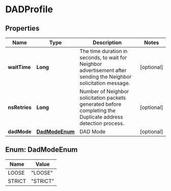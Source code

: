 # DADProfile

## Properties
Name | Type | Description | Notes
------------ | ------------- | ------------- | -------------
**waitTime** | **Long** | The time duration in seconds, to wait for Neighbor advertisement after sending the Neighbor solicitation message.  |  [optional]
**nsRetries** | **Long** | Number of Neighbor solicitation packets generated before completing the Duplicate address detection process.  |  [optional]
**dadMode** | [**DadModeEnum**](#DadModeEnum) | DAD Mode |  [optional]

<a name="DadModeEnum"></a>
## Enum: DadModeEnum
Name | Value
---- | -----
LOOSE | &quot;LOOSE&quot;
STRICT | &quot;STRICT&quot;
